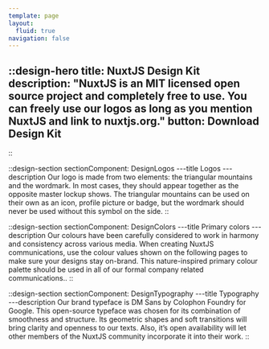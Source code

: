```yaml
---
template: page
layout:
  fluid: true
navigation: false
---
```

::design-hero
title: NuxtJS Design Kit
description: "NuxtJS is an MIT licensed open source project and completely free to use.
You can freely use our logos as long as you mention NuxtJS and link to nuxtjs.org."
button: Download Design Kit
---
::

::design-section
sectionComponent: DesignLogos
---title
Logos
---description
Our logo is made from two elements: the triangular mountains and the wordmark. In most cases, they should appear together as the opposite master lockup shows. The triangular mountains can be used on their own as an icon, profile picture or badge, but the wordmark should never be used without this symbol on the side.
::

::design-section
sectionComponent: DesignColors
---title
Primary colors
---description
Our colours have been carefully considered to work in harmony and consistency across various media. When creating NuxtJS communications, use the colour values shown on the following pages to make sure your designs stay on-brand. This nature-inspired primary colour palette should be used in all of our formal company related communications..
::

::design-section
sectionComponent: DesignTypography
---title
Typography
---description
Our brand typeface is DM Sans by Colophon Foundry for Google. This open-source typeface was chosen for its
combination of smoothness and structure. Its geometric shapes and soft transitions will bring clarity and openness
to our texts. Also, it’s open availability will let other members of the NuxtJS community incorporate it into
their work.
::
